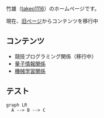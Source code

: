 <script src="https://cdnjs.cloudflare.com/ajax/libs/mermaid/8.0.0/mermaid.min.js"></script>
<script>
   mermaid.initialize({
       startOnLoad:true,
       theme: 'default'
   });
   window.mermaid.init(undefined, document.querySelectorAll('.language-mermaid'));
</script>

竹雄（[takeo1116](https://twitter.com/takeo1116)）のホームページです。

現在、[旧ページ](https://takeo1116.sakura.ne.jp/)からコンテンツを移行中

## コンテンツ

- 競技プログラミング関係（移行中）
- [量子情報関係](./quantum/index.md)
- [機械学習関係](./machinelearning/index.md)

## テスト

```mermaid
graph LR
  A --> B --> C
```